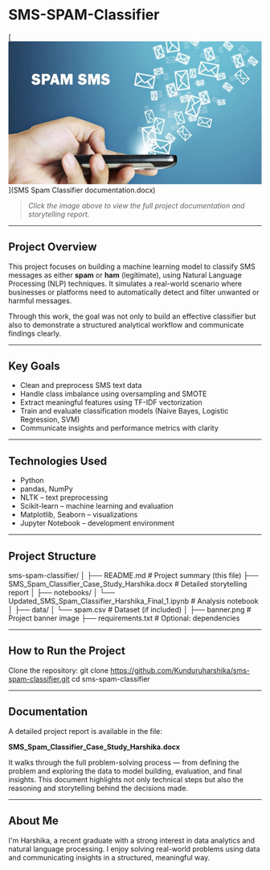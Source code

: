 # SMS-SPAM-Classifier

[![Click to view the full case study](phan-mem-spam-sms.jpg)](SMS Spam Classifier documentation.docx)

> *Click the image above to view the full project documentation and storytelling report.*

---

## Project Overview

This project focuses on building a machine learning model to classify SMS messages as either **spam** or **ham** (legitimate), using Natural Language Processing (NLP) techniques. It simulates a real-world scenario where businesses or platforms need to automatically detect and filter unwanted or harmful messages.

Through this work, the goal was not only to build an effective classifier but also to demonstrate a structured analytical workflow and communicate findings clearly.

---

## Key Goals

- Clean and preprocess SMS text data  
- Handle class imbalance using oversampling and SMOTE  
- Extract meaningful features using TF-IDF vectorization  
- Train and evaluate classification models (Naive Bayes, Logistic Regression, SVM)  
- Communicate insights and performance metrics with clarity  

---

## Technologies Used

- Python  
- pandas, NumPy  
- NLTK – text preprocessing  
- Scikit-learn – machine learning and evaluation  
- Matplotlib, Seaborn – visualizations  
- Jupyter Notebook – development environment  

---

## Project Structure
sms-spam-classifier/
│
├── README.md                                # Project summary (this file)
├── SMS_Spam_Classifier_Case_Study_Harshika.docx   # Detailed storytelling report
│
├── notebooks/
│   └── Updated_SMS_Spam_Classifier_Harshika_Final_1.ipynb  # Analysis notebook
│
├── data/
│   └── spam.csv                             # Dataset (if included)
│
├── banner.png                               # Project banner image
├── requirements.txt                         # Optional: dependencies


---

## How to Run the Project

Clone the repository:
git clone https://github.com/Kunduruharshika/sms-spam-classifier.git
cd sms-spam-classifier

---

## Documentation

A detailed project report is available in the file:

**SMS_Spam_Classifier_Case_Study_Harshika.docx**

It walks through the full problem-solving process — from defining the problem and exploring the data to model building, evaluation, and final insights. This document highlights not only technical steps but also the reasoning and storytelling behind the decisions made.

---

## About Me

I'm Harshika, a recent graduate with a strong interest in data analytics and natural language processing. I enjoy solving real-world problems using data and communicating insights in a structured, meaningful way.



